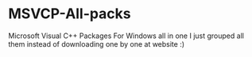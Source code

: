 # MSVCP-All-packs
 Microsoft Visual C++ Packages For Windows all in one
 I just grouped all them instead of downloading one by one at website :)
 
